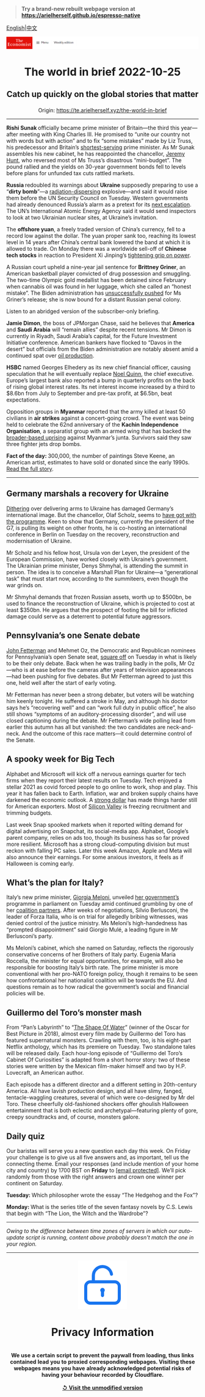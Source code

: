 > **Try a brand-new rebuilt webpage version at https://arielherself.github.io/espresso-native**

[English](https://github.com/arielherself/espresso/blob/main/README.md)|[中文](https://github-com.translate.goog/arielherself/espresso/blob/main/README.md?_x_tr_sl=en&_x_tr_tl=zh-CN&_x_tr_hl=zh-CN&_x_tr_pto=wapp)



![The Economist](menubar.png)

# <p align="center">The world in brief 2022-10-25</p>

## <p align="center">Catch up quickly on the global stories that matter</p>

<p align="center">Origin: <a href="https://te.arielherself.xyz/the-world-in-brief">https://te.arielherself.xyz/the-world-in-brief</a><hr>

<strong>Rishi Sunak </strong>officially became prime minister of Britain—the third this year—after meeting with King Charles III. He promised to “unite our country not with words but with action” and to fix “some mistakes” made by Liz Truss, his predecessor and Britain’s [shortest-serving](https://te.arielherself.xyz/graphic-detail/2022/10/20/liz-truss-is-britains-shortest-serving-prime-minister) prime minister. As Mr Sunak assembles his new cabinet, he has reappointed the chancellor, [Jeremy Hunt](https://te.arielherself.xyz/britain/2022/10/18/how-jeremy-hunt-became-the-most-powerful-person-in-britain), who reversed most of Ms Truss’s disastrous “mini-budget”. The pound rallied and the yields on 30-year government bonds fell to levels before plans for unfunded tax cuts rattled markets.

<strong>Russia </strong>redoubled its warnings about <strong>Ukraine </strong>supposedly preparing to use a “<strong>dirty bomb</strong>”—a [radiation-dispersing](https://te.arielherself.xyz/international/2013/12/14/glowing-in-the-dark) explosive—and said it would raise them before the UN Security Council on Tuesday. Western governments had already denounced Russia’s alarm as a pretext for its [next escalation](https://te.arielherself.xyz/leaders/2022/06/02/a-new-nuclear-era). The UN’s International Atomic Energy Agency said it would send inspectors to look at two Ukrainian nuclear sites, at Ukraine’s invitation.

The <strong>offshore yuan</strong>, a freely traded version of China’s currency, fell to a record low against the dollar. The yuan proper sank too, reaching its lowest level in 14 years after China’s central bank lowered the band at which it is allowed to trade. On Monday there was a worldwide sell-off of <strong>Chinese tech stocks</strong> in reaction to President Xi Jinping’s [tightening grip on power](https://te.arielherself.xyz/china/2022/10/20/xi-jinping-has-no-interest-in-succession-planning).

A Russian court upheld a nine-year jail sentence for <strong>Brittney Griner</strong>, an American basketball player convicted of drug possession and smuggling. The two-time Olympic gold medallist has been detained since February when cannabis oil was found in her luggage, which she called an “honest mistake”. The Biden administration has [unsuccessfully pushed](https://te.arielherself.xyz/the-economist-explains/2022/08/05/how-do-prisoner-swaps-work) for Ms Griner’s release; she is now bound for a distant Russian penal colony.

Listen to an abridged version of the subscriber-only briefing.

<strong>Jamie Dimon</strong>, the boss of JPMorgan Chase, said he believes that <strong>America </strong>and <strong>Saudi Arabia</strong> will “remain allies” despite recent tensions. Mr Dimon is currently in Riyadh, Saudi Arabia’s capital, for the Future Investment Initiative conference. American bankers have flocked to “Davos in the desert” but officials from the Biden administration are notably absent amid a continued spat over [oil production](https://te.arielherself.xyz/finance-and-economics/2022/10/05/opec-defies-joe-biden-with-a-big-output-cut).

<strong>HSBC</strong> named Georges Elhedery as its new chief financial officer, causing speculation that he will eventually replace [Noel Quinn](https://te.arielherself.xyz/finance-and-economics/2019/08/08/the-surprising-departure-of-hsbcs-chief-executive), the chief executive. Europe’s largest bank also reported a bump in quarterly profits on the back of rising global interest rates. Its net interest income increased by a third to $8.6bn from July to September and pre-tax profit, at $6.5bn, beat expectations.

Opposition groups in <strong>Myanmar </strong>reported that the army killed at least 50 civilians in <strong>air strikes </strong>against a concert-going crowd. The event was being held to celebrate the 62nd anniversary of the <strong>Kachin Independence Organisation</strong>, a separatist group with an armed wing that has backed the [broader-based uprising](https://te.arielherself.xyz/asia/2022/01/29/myanmars-generals-have-united-the-country-against-themselves) against Myanmar’s junta. Survivors said they saw three fighter jets drop bombs.

<strong>Fact of the day: </strong>300,000, the number of paintings Steve Keene, an American artist, estimates to have sold or donated since the early 1990s. [Read the full story](https://te.arielherself.xyz/culture/2022/10/24/steve-keenes-art-caters-for-the-many-not-the-few).

----------

## Germany marshals a recovery for Ukraine

[Dithering](https://te.arielherself.xyz/europe/2022/05/31/olaf-scholzs-dithering-is-damaging-germanys-international-image) over delivering arms to Ukraine has damaged Germany’s international image. But the chancellor, Olaf Scholz, seems to [have got with the programme](https://te.arielherself.xyz/leaders/2022/08/11/thanks-to-vladimir-putin-germany-has-woken-up). Keen to show that Germany, currently the president of the G7, is pulling its weight on other fronts, he is co-hosting an international conference in Berlin on Tuesday on the recovery, reconstruction and modernisation of Ukraine.

Mr Scholz and his fellow host, Ursula von der Leyen, the president of the European Commission, have worked closely with Ukraine’s government. The Ukrainian prime minister, Denys Shmyhal, is attending the summit in person. The idea is to conceive a Marshall Plan for Ukraine—a “generational task” that must start now, according to the summiteers, even though the war grinds on.

Mr Shmyhal demands that frozen Russian assets, worth up to $500bn, be used to finance the reconstruction of Ukraine, which is projected to cost at least $350bn. He argues that the prospect of footing the bill for inflicted damage could serve as a deterrent to potential future aggressors.

## Pennsylvania’s one Senate debate

[John Fetterman](https://te.arielherself.xyz/united-states/2022/09/29/john-fetterman-is-a-canny-politician) and Mehmet Oz, the Democratic and Republican nominees for Pennsylvania’s open Senate seat, [square off](https://te.arielherself.xyz/united-states/2022/06/09/mehmet-oz-and-john-fetterman-square-off-in-pennsylvania) on Tuesday in what is likely to be their only debate. Back when he was trailing badly in the polls, Mr Oz—who is at ease before the cameras after years of television appearances—had been pushing for five debates. But Mr Fetterman agreed to just this one, held well after the start of early voting.

Mr Fetterman has never been a strong debater, but voters will be watching him keenly tonight. He suffered a stroke in May, and although his doctor says he’s “recovering well” and can “work full duty in public office”, he also still shows “symptoms of an auditory-processing disorder”, and will use closed captioning during the debate. Mr Fetterman’s wide polling lead from earlier this autumn has all but vanished: the two candidates are neck-and-neck. And the outcome of this race matters—it could determine control of the Senate.

## A spooky week for Big Tech

Alphabet and Microsoft will kick off a nervous earnings quarter for tech firms when they report their latest results on Tuesday. Tech enjoyed a stellar 2021 as covid forced people to go online to work, shop and play. This year it has fallen back to Earth. Inflation, war and broken supply chains have darkened the economic outlook. A [strong dollar](https://te.arielherself.xyz/finance-and-economics/2022/09/08/why-the-dollar-is-strong-and-why-that-is-a-problem) has made things harder still for American exporters. Most of [Silicon Valley](https://te.arielherself.xyz/business/2022/06/28/the-great-silicon-valley-shake-out) is freezing recruitment and trimming budgets.

Last week Snap spooked markets when it reported wilting demand for digital advertising on Snapchat, its social-media app. Alphabet, Google’s parent company, relies on ads too, though its business has so far proved more resilient. Microsoft has a strong cloud-computing division but must reckon with falling PC sales. Later this week Amazon, Apple and Meta will also announce their earnings. For some anxious investors, it feels as if Halloween is coming early.

## What’s the plan for Italy?

Italy’s new prime minister, [Giorgia Meloni](https://te.arielherself.xyz/leaders/2022/09/22/how-afraid-should-europe-be-of-giorgia-meloni), unveiled [her government’s ](https://te.arielherself.xyz/europe/2022/10/22/giorgia-meloni-and-her-allies-take-power-in-italy)programme in parliament on Tuesday amid continued grumbling by one of her [coalition partners](https://te.arielherself.xyz/europe/2022/10/20/italys-coalition-building-runs-into-trouble). After weeks of negotiations, Silvio Berlusconi, the leader of Forza Italia, who is on trial for allegedly bribing witnesses, was denied control of the justice ministry. Ms Meloni’s high-handedness has “prompted disappointment” said Giorgio Mulé, a leading figure in Mr Berlusconi’s party.

Ms Meloni’s cabinet, which she named on Saturday, reflects the rigorously conservative concerns of her Brothers of Italy party. Eugenia Maria Roccella, the minister for equal opportunities, for example, will also be responsible for boosting Italy’s birth rate. The prime minister is more conventional with her pro-NATO foreign policy, though it remains to be seen how confrontational her nationalist coalition will be towards the EU. And questions remain as to how radical the government’s social and financial policies will be.

## Guillermo del Toro’s monster mash

From “Pan’s Labyrinth” to “[The Shape Of Water](https://te.arielherself.xyz/prospero/2018/02/13/sculpting-a-romantic-lead-for-the-shape-of-water)” (winner of the Oscar for Best Picture in 2018), almost every film made by Guillermo del Toro has featured supernatural monsters. Crawling with them, too, is his eight-part Netflix anthology, which has its premiere on Tuesday. Two standalone tales will be released daily. Each hour-long episode of “Guillermo del Toro’s Cabinet Of Curiosities” is adapted from a short horror story: two of these stories were written by the Mexican film-maker himself and two by H.P. Lovecraft, an American author.

Each episode has a different director and a different setting in 20th-century America. All have lavish production design, and all have slimy, fanged, tentacle-waggling creatures, several of which were co-designed by Mr del Toro. These cheerfully old-fashioned shockers offer ghoulish Halloween entertainment that is both eclectic and archetypal—featuring plenty of gore, creepy soundtracks and, of course, monsters galore.

## Daily quiz

Our baristas will serve you a new question each day this week. On Friday your challenge is to give us all five answers and, as important, tell us the connecting theme. Email your responses (and include mention of your home city and country) by 1700 BST on <strong>Friday</strong> to [<span class="__cf_email__" data-cfemail="1342667a69566063617660607c5376707c7d7c7e7a60673d707c7e">[email&#160;protected]</span>](https://mail.google.com/mail/?view=cm&amp;fs=1&amp;tf=1&amp;to=QuizEspresso@te.arielherself.xyz). We’ll pick randomly from those with the right answers and crown one winner per continent on Saturday.

<strong>Tuesday: </strong>Which philosopher wrote the essay “The Hedgehog and the Fox”?

<strong>Monday: </strong>What is the series title of the seven fantasy novels by C.S. Lewis that begin with “The Lion, the Witch and the Wardrobe”?

----------

*Owing to the difference between time zones of servers in which our auto-update script is running, content above probably doesn't match the one in your region.*

|<br><div align="center"><img src="unlock.png" /><h1>Privacy Information</h1></div></br>We use a certain script to prevent the paywall from loading, thus links contained lead you to proxied corresponding webpages. Visiting these webpages means you have already acknowledged potential risks of having your behaviour recorded by Cloudflare.<br><br>[&#x21BA; Visit the unmodified version](README.raw.md)<br><br>|
|-----|
